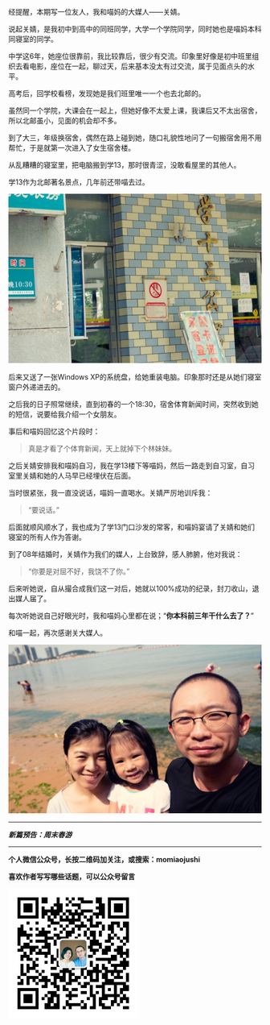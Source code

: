 经提醒，本期写一位友人，我和喵妈的大媒人——关婧。

说起关婧，是我初中到高中的同班同学，大学一个学院同学，同时她也是喵妈本科同寝室的同学。

中学这6年，她座位很靠前，我比较靠后，很少有交流。印象里好像是初中班里组织去看电影，座位在一起，聊过天，后来基本没太有过交流，属于见面点头的水平。

高考后，回学校看榜，发现她是我们班里唯一一个也去北邮的。

虽然同一个学院，大课会在一起上，但她好像不太爱上课，我课后又不太出宿舍，所以北邮虽小，见面的机会却不多。

到了大三，年级换宿舍，偶然在路上碰到她，随口礼貌性地问了一句搬宿舍用不用帮忙，于是就第一次进入了女生宿舍楼。

从乱糟糟的寝室里，把电脑搬到学13，那时很青涩，没敢看屋里的其他人。

学13作为北邮著名景点，几年前还带喵去过。

![](img/51001-46edf4029757d5b1.jpg)

后来又送了一张Windows XP的系统盘，给她重装电脑。印象那时还是从她们寝室窗户外递进去的。

之后我的日子照常继续，直到初春的一个18:30，宿舍体育新闻时间，突然收到她的短信，说要给我介绍一个女朋友。

事后和喵妈回忆这个片段时：

>真是才看了个体育新闻，天上就掉下个林妹妹。

之后关婧安排我和喵妈自习，我在学13楼下等喵妈，然后一路走到自习室，自习室里关婧和她的人马早已经埋伏在后面。

当时很紧张，我一直没说话，喵妈一直喝水。关婧严厉地训斥我：

>“要说话。”

后面就顺风顺水了，我也成为了学13门口沙发的常客，和喵妈宴请了关婧和她们寝室的所有人作为答谢。

到了08年结婚时，关婧作为我们的媒人，上台致辞，感人肺腑，他对我说：

>“你要是对屈不好，我饶不了你。”

后来听她说，自从撮合成我们这一对后，她就以100%成功的纪录，封刀收山，退出媒人届了。

每次听她说自己好眼光时，我和喵妈心里都在说；“**你本科前三年干什么去了？**”

和喵一起，再次感谢关大媒人。

![](img/51001-528dc5325fc126ce.jpg)

***

***新篇预告：周末春游***

***


**个人微信公众号，长按二维码加关注，或搜索：momiaojushi**

**喜欢作者写写哪些话题，可以公众号留言**

![](https://github.com/jiluofu/jiluofu.github.com/raw/master/momiaojushi/static/qrcode.jpg)